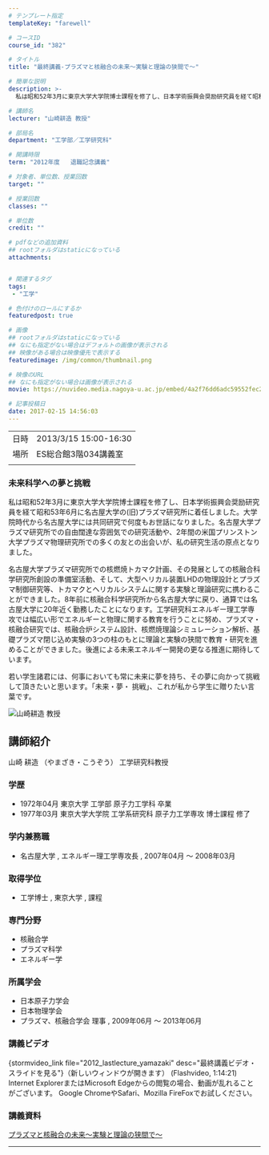 ```yaml
---
# テンプレート指定
templateKey: "farewell"

# コースID
course_id: "382"

# タイトル
title: "最終講義-プラズマと核融合の未来〜実験と理論の狭間で〜"

# 簡単な説明
description: >-
  私は昭和52年3月に東京大学大学院博士課程を修了し、日本学術振興会奨励研究員を経て昭和53年6月に名古屋大学の(旧)プラズマ研究所に着任しました。大学院時代から名古屋大学には共同研究で何度もお世話になりました。名古屋大学プラズマ研究所での自由闊達な雰囲気での研究活動や、2年間の米国プリンストン大学プラズマ物理研究所での多くの友との出会いが、私の研究生活の原点となりました。 名古屋大学プラズ ...

# 講師名
lecturer: "山崎耕造 教授"

# 部局名
department: "工学部／工学研究科"

# 開講時限
term: "2012年度	退職記念講義"

# 対象者、単位数、授業回数
target: ""

# 授業回数
classes: ""

# 単位数
credit: ""

# pdfなどの追加資料
## rootフォルダはstaticになっている
attachments:


# 関連するタグ
tags:
 - "工学"

# 色付けのロールにするか
featuredpost: true

# 画像
## rootフォルダはstaticになっている
## なにも指定がない場合はデフォルトの画像が表示される
## 映像がある場合は映像優先で表示する
featuredimage: /img/common/thumbnail.png

# 映像のURL
## なにも指定がない場合は画像が表示される
movie: https://nuvideo.media.nagoya-u.ac.jp/embed/4a2f76dd6adc59552fec2f32b48ec2861daed73d

# 記事投稿日
date: 2017-02-15 14:56:03
---
```


|   |   |
|---|---|
| 日時 | 2013/3/15  15:00-16:30 |
| 場所 | ES総合館3階034講義室 |
|   |   |


### 未来科学への夢と挑戦

私は昭和52年3月に東京大学大学院博士課程を修了し、日本学術振興会奨励研究員を経て昭和53年6月に名古屋大学の(旧)プラズマ研究所に着任しました。大学院時代から名古屋大学には共同研究で何度もお世話になりました。名古屋大学プラズマ研究所での自由闊達な雰囲気での研究活動や、2年間の米国プリンストン大学プラズマ物理研究所での多くの友との出会いが、私の研究生活の原点となりました。

名古屋大学プラズマ研究所での核燃焼トカマク計画、その発展としての核融合科学研究所創設の準備室活動、そして、大型ヘリカル装置LHDの物理設計とプラズマ制御研究等、トカマクとヘリカルシステムに関する実験と理論研究に携わることができました。8年前に核融合科学研究所から名古屋大学に戻り、通算では名古屋大学に20年近く勤務したことになります。工学研究科エネルギー理工学専攻では幅広い形でエネルギーと物理に関する教育を行うことに努め、プラズマ・核融合研究では、核融合炉システム設計、核燃焼理論シミュレーション解析、基礎プラズマ閉じ込め実験の3つの柱のもとに理論と実験の狭間で教育・研究を進めることができました。後進による未来エネルギー開発の更なる推進に期待しています。

若い学生諸君には、何事においても常に未来に夢を持ち、その夢に向かって挑戦して頂きたいと思います。「未来・夢・ 挑戦」、これが私から学生に贈りたい言葉です。



![山崎耕造 教授](http://ocw.nagoya-u.jp/files/382/s_H24yamazaki.jpg) 
## 講師紹介

山崎 耕造 （やまざき・こうぞう） 工学研究科教授

### 学歴

* 1972年04月 東京大学 工学部 原子力工学科 卒業
* 1977年03月 東京大学大学院 工学系研究科 原子力工学専攻 博士課程 修了

### 学内兼務職

* 名古屋大学 , エネルギー理工学専攻長 , 2007年04月 〜 2008年03月

### 取得学位

* 工学博士 , 東京大学 , 課程

### 専門分野

* 核融合学
* プラズマ科学
* エネルギー学

### 所属学会

* 日本原子力学会
* 日本物理学会
* プラズマ、核融合学会 理事 , 2009年06月 〜 2013年06月


### 講義ビデオ

{stormvideo_link file="2012_lastlecture_yamazaki" desc="最終講義ビデオ・スライドを見る"}（新しいウィンドウが開きます） (Flashvideo, 1:14:21)
Internet ExplorerまたはMicrosoft Edgeからの閲覧の場合、動画が乱れることがございます。
Google ChromeやSafari、Mozilla FireFoxでお試しください。

### 講義資料

[プラズマと核融合の未来〜実験と理論の狭間で〜](http://ocw.nagoya-u.jp/files/382/H24yamazakiLL_materials.pdf) 

-----